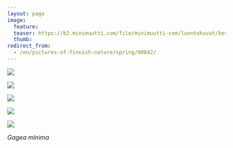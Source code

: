 ```yaml
---
layout: page
image:
  feature:
  teaser: https://b2.minimuutti.com/file/minimuutti-com/luontokuvat/kev%C3%A4t/DS16010-245px.jpg
  thumb:
redirect_from:
  - /en/pictures-of-finnish-nature/spring/00042/
---
```


[![](https://b2.minimuutti.com/file/minimuutti-com/luontokuvat/kev%C3%A4t/DS15901-800px.jpg)](https://dl.dropboxusercontent.com/sh/ea1wtnz7z734o12/AABn9Y3knlP8BubVxQRMHurra/luontokuvat/kev%C3%A4t/DS15901.jpg)

[![](https://b2.minimuutti.com/file/minimuutti-com/luontokuvat/kev%C3%A4t/DS15905-800px.jpg)](https://dl.dropboxusercontent.com/sh/ea1wtnz7z734o12/AAD7_nkhUeYSoZZvFdr1XJ3Ca/luontokuvat/kev%C3%A4t/DS15905.jpg)

[![](https://b2.minimuutti.com/file/minimuutti-com/luontokuvat/kev%C3%A4t/DS16003-800px.jpg)](https://dl.dropboxusercontent.com/sh/ea1wtnz7z734o12/AAAqLiF1cMi9V49YDEFlnkkEa/luontokuvat/kev%C3%A4t/DS16003.jpg)

[![](https://b2.minimuutti.com/file/minimuutti-com/luontokuvat/kev%C3%A4t/DS16016-800px.jpg)](https://dl.dropboxusercontent.com/sh/ea1wtnz7z734o12/AAAditvTpnziIPLgWs40Aq7Fa/luontokuvat/kev%C3%A4t/DS16016.jpg)

[![](https://b2.minimuutti.com/file/minimuutti-com/luontokuvat/kev%C3%A4t/DS16010-800px.jpg)](https://dl.dropboxusercontent.com/sh/ea1wtnz7z734o12/AABZHj9wv42wemL8Nq51lmGRa/luontokuvat/kev%C3%A4t/DS16010.jpg)

*Gagea minima*
